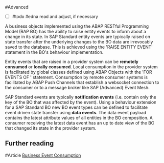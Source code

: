 #Advanced 
- [ ] #todo #edna read and adjust, if necessary

A business objects implemented using the ABAP RESTful Programming Model (RAP BO) has the ability to raise entity events to inform about a change in its state. In SAP Standard entity events are typically raised on state transfer after the underlying changes to the BO data are irrevocably saved to the database. This is achieved using the 'RAISE ENTITY EVENT' statement in the BO's behaviour implementation.

Entity events that are raised in a provider system can be **remotely consumed** or **locally consumed**. Local consumption in the provider system is facilitated by global classes defined using ABAP Objects with the  'FOR EVENTS OF <BO>' statement. Consumption by remote consumer systems is facilitated by ABAP Push Channels that establish a websocket connection to the consumer or to a message broker like SAP (Advanced) Event Mesh. 

SAP Standard events are typically **notification events** (i.e. contain only the key of the BO that was affected by the event). Using a behaviour extension for a SAP Standard BO new BO event types can be defined to facilitate event driven state transfer using **data events**. The data event payload contains the latest attribute values of all entities in the BO composition. A consumer receiving the latest data event has an up to date view of the BO that changed its state in the provider system.

## Further reading

#Article [Business Event Consumption](https://help.sap.com/docs/abap-cloud/abap-rap/business-event-consumption?locale=en-US)
